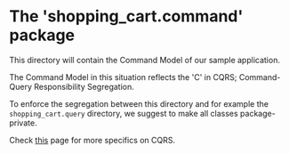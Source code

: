 # The 'shopping_cart.command' package
This directory will contain the Command Model of our sample application.

The Command Model in this situation reflects the 'C' in CQRS; Command-Query Responsibility Segregation.

To enforce the segregation between this directory and for example the `shopping_cart.query` directory,
 we suggest to make all classes package-private.

Check [this](https://axoniq.io/resources/cqrs) page for more specifics on CQRS.